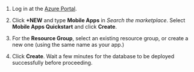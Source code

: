 1. Log in at the [Azure Portal].

2. Click **+NEW** and type **Mobile Apps** in _Search the marketplace_. Select **Mobile Apps Quickstart** and click **Create**.

3. For the **Resource Group**, select an existing resource group, or create a new one (using the same name as your app.) 
 
4. Click **Create**. Wait a few minutes for the database to be deployed successfully before proceeding.

<!-- URLs. -->
[Azure Portal]: https://portal.azure.com/
